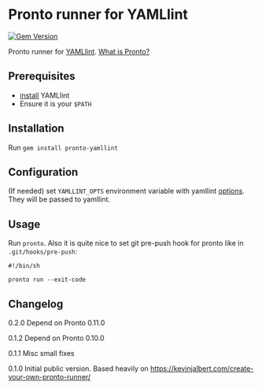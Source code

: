 # Pronto runner for YAMLlint

[![Gem Version](https://badge.fury.io/rb/pronto-yamllint.svg)](https://badge.fury.io/rb/pronto-yamllint)

Pronto runner for [YAMLlint](https://yamllint.readthedocs.io). [What is Pronto?](https://github.com/prontolabs/pronto)

## Prerequisites

* [install](https://yamllint.readthedocs.io/en/latest/quickstart.html#installing-yamllint) YAMLlint
* Ensure it is your `$PATH`

## Installation

Run `gem install pronto-yamllint`

## Configuration

(If needed) set `YAMLLINT_OPTS` environment variable with yamllint [options](https://yamllint.readthedocs.io/en/latest/configuration.html). They will be passed to yamllint.

## Usage

Run `pronto`. Also it is quite nice to set git pre-push hook for pronto like in `.git/hooks/pre-push`:

```
#!/bin/sh

pronto run --exit-code
```

## Changelog

0.2.0 Depend on Pronto 0.11.0

0.1.2 Depend on Pronto 0.10.0

0.1.1 Misc small fixes

0.1.0 Initial public version. Based heavily on https://kevinjalbert.com/create-your-own-pronto-runner/
